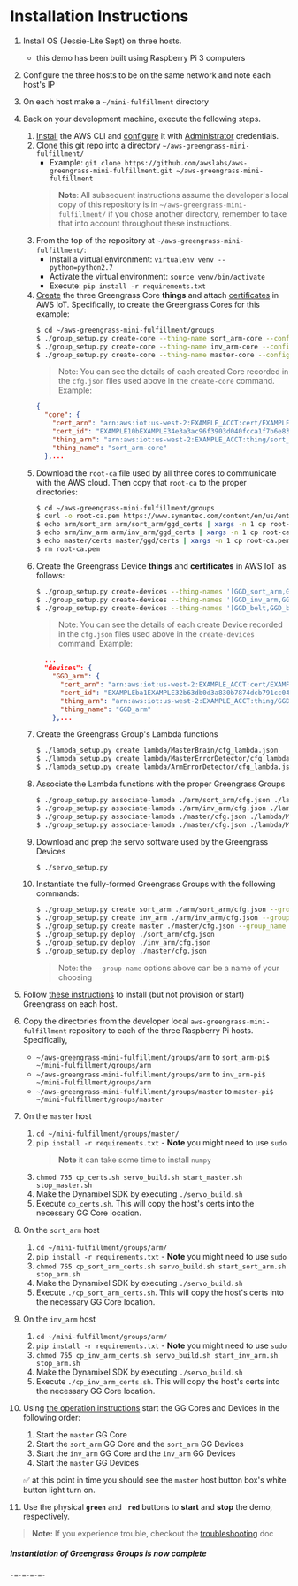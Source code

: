 
# Installation Instructions
1. Install OS (Jessie-Lite Sept) on three hosts.
    - this demo has been built using Raspberry Pi 3 computers
1. Configure the three hosts to be on the same network and note each host's IP  
1. On each host make a `~/mini-fulfillment` directory
1. Back on your development machine, execute the following steps.
    1. [Install](http://docs.aws.amazon.com/cli/latest/userguide/installing.html) 
    the AWS CLI and [configure](http://docs.aws.amazon.com/cli/latest/userguide/cli-chap-getting-started.html) 
    it with [Administrator](http://docs.aws.amazon.com/IAM/latest/UserGuide/getting-started_create-admin-group.html) 
    credentials.   
    1. Clone this git repo into a directory `~/aws-greengrass-mini-fulfillment/`
        - Example: `git clone https://github.com/awslabs/aws-greengrass-mini-fulfillment.git ~/aws-greengrass-mini-fulfillment`
        > **Note**: All subsequent instructions assume the developer's local copy of 
        this repository is in `~/aws-greengrass-mini-fulfillment/` if you chose 
        another directory, remember to take that into account throughout these 
        instructions. 
    1. From the top of the repository at `~/aws-greengrass-mini-fulfillment/`:
        - Install a virtual environment: `virtualenv venv --python=python2.7`
        - Activate the virtual environment: `source venv/bin/activate`
        - Execute: `pip install -r requirements.txt`
    1. [Create](http://docs.aws.amazon.com/iot/latest/developerguide/thing-registry.html) 
    the three Greengrass Core **things** and attach 
    [certificates](http://docs.aws.amazon.com/iot/latest/developerguide/managing-device-certs.html) 
    in AWS IoT. Specifically, to create the Greengrass Cores for this example:  
        ```bash
        $ cd ~/aws-greengrass-mini-fulfillment/groups
        $ ./group_setup.py create-core --thing-name sort_arm-core --config-file ./arm/sort_arm/cfg.json --cert-dir ./arm/sort_arm
        $ ./group_setup.py create-core --thing-name inv_arm-core --config-file ./arm/inv_arm/cfg.json --cert-dir ./arm/inv_arm
        $ ./group_setup.py create-core --thing-name master-core --config-file ./master/cfg.json --cert-dir ./master/certs
        ```
        > Note: You can see the details of each created Core recorded in the 
        `cfg.json` files used above in the `create-core` command. Example: 
        ```json
        {
          "core": {
            "cert_arn": "arn:aws:iot:us-west-2:EXAMPLE_ACCT:cert/EXAMPLE10bEXAMPLE34e3a3ac96f3903d040fcca1f7b6e83aba15d95a631622b",
            "cert_id": "EXAMPLE10bEXAMPLE34e3a3ac96f3903d040fcca1f7b6e83aba15d95a631622b",
            "thing_arn": "arn:aws:iot:us-west-2:EXAMPLE_ACCT:thing/sort_arm-core",
            "thing_name": "sort_arm-core"
          },...
        ``` 
    1. Download the `root-ca` file used by all three cores to communicate with 
    the AWS cloud. Then copy that `root-ca` to the proper directories:
        ```bash
        $ cd ~/aws-greengrass-mini-fulfillment/groups
        $ curl -o root-ca.pem https://www.symantec.com/content/en/us/enterprise/verisign/roots/VeriSign-Class%203-Public-Primary-Certification-Authority-G5.pem
        $ echo arm/sort_arm arm/sort_arm/ggd_certs | xargs -n 1 cp root-ca.pem
        $ echo arm/inv_arm arm/inv_arm/ggd_certs | xargs -n 1 cp root-ca.pem
        $ echo master/certs master/ggd/certs | xargs -n 1 cp root-ca.pem
        $ rm root-ca.pem
        ```
    1. Create the Greengrass Device **things** and **certificates** in AWS IoT 
        as follows:
        ```bash
        $ ./group_setup.py create-devices --thing-names '[GGD_sort_arm,GGD_heartbeat]' --config-file ./arm/sort_arm/cfg.json --cert-dir ./arm/sort_arm/ggd_certs
        $ ./group_setup.py create-devices --thing-names '[GGD_inv_arm,GGD_heartbeat]' --config-file ./arm/inv_arm/cfg.json --cert-dir ./arm/inv_arm/ggd_certs
        $ ./group_setup.py create-devices --thing-names '[GGD_belt,GGD_bridge,GGD_heartbeat,GGD_web]' --config-file ./master/cfg.json --cert-dir ./master/ggd/certs
        ```
        > Note: You can see the details of each create Device recorded in the 
        `cfg.json` files used above in the `create-devices` command. Example:
        ```json
          ...
          "devices": {
            "GGD_arm": {
              "cert_arn": "arn:aws:iot:us-west-2:EXAMPLE_ACCT:cert/EXAMPLEba1EXAMPLE32b63db0d3a830b7874dcb791cc045ad9bc7c64a058c87e",
              "cert_id": "EXAMPLEba1EXAMPLE32b63db0d3a830b7874dcb791cc045ad9bc7c64a058c87e",
              "thing_arn": "arn:aws:iot:us-west-2:EXAMPLE_ACCT:thing/GGD_arm",
              "thing_name": "GGD_arm"
            },...
        ```
    1. Create the Greengrass Group's Lambda functions
        ```bash
        $ ./lambda_setup.py create lambda/MasterBrain/cfg_lambda.json
        $ ./lambda_setup.py create lambda/MasterErrorDetector/cfg_lambda.json
        $ ./lambda_setup.py create lambda/ArmErrorDetector/cfg_lambda.json
        ```
    1. Associate the Lambda functions with the proper Greengrass Groups
        ```bash
        $ ./group_setup.py associate-lambda ./arm/sort_arm/cfg.json ./lambda/ArmErrorDetector/cfg_lambda.json
        $ ./group_setup.py associate-lambda ./arm/inv_arm/cfg.json ./lambda/ArmErrorDetector/cfg_lambda.json
        $ ./group_setup.py associate-lambda ./master/cfg.json ./lambda/MasterBrain/cfg_lambda.json
        $ ./group_setup.py associate-lambda ./master/cfg.json ./lambda/MasterErrorDetector/cfg_lambda.json
        ```
    1. Download and prep the servo software used by the Greengrass Devices
        ```bash
        $ ./servo_setup.py
        ```
    1. Instantiate the fully-formed Greengrass Groups with the following commands:
        ```bash
        $ ./group_setup.py create sort_arm ./arm/sort_arm/cfg.json --group-name sort_arm
        $ ./group_setup.py create inv_arm ./arm/inv_arm/cfg.json --group_name inv_arm
        $ ./group_setup.py create master ./master/cfg.json --group_name master
        $ ./group_setup.py deploy ./sort_arm/cfg.json
        $ ./group_setup.py deploy ./inv_arm/cfg.json
        $ ./group_setup.py deploy ./master/cfg.json
        ```
        > Note: the `--group-name` options above can be a name of your choosing
1. Follow [these instructions](http://docs.aws.amazon.com/greengrass/latest/developerguide/what-is-gg.html) 
   to install (but not provision or start) Greengrass on each host.
1. Copy the directories from the developer local `aws-greengrass-mini-fulfillment` repository 
   to each of the three Raspberry Pi hosts. Specifically,
    - `~/aws-greengrass-mini-fulfillment/groups/arm` to `sort_arm-pi$ ~/mini-fulfillment/groups/arm`
    - `~/aws-greengrass-mini-fulfillment/groups/arm` to `inv_arm-pi$ ~/mini-fulfillment/groups/arm`
    - `~/aws-greengrass-mini-fulfillment/groups/master` to `master-pi$ ~/mini-fulfillment/groups/master`
1. On the `master` host
    1. `cd ~/mini-fulfillment/groups/master/`
    1. `pip install -r requirements.txt` - **Note** you might need to use `sudo`
        > **Note** it can take some time to install `numpy`
    1. `chmod 755 cp_certs.sh servo_build.sh start_master.sh stop_master.sh`
    1. Make the Dynamixel SDK by executing `./servo_build.sh`
    1. Execute `cp_certs.sh`. This will copy the host's certs into the 
       necessary GG Core location.
1. On the `sort_arm` host
    1. `cd ~/mini-fulfillment/groups/arm/`
    1. `pip install -r requirements.txt` - **Note** you might need to use `sudo`
    1. `chmod 755 cp_sort_arm_certs.sh servo_build.sh start_sort_arm.sh stop_arm.sh`
    1. Make the Dynamixel SDK by executing `./servo_build.sh`
    1. Execute `./cp_sort_arm_certs.sh`. This will copy the host's certs into the 
       necessary GG Core location.
1. On the `inv_arm` host
    1. `cd ~/mini-fulfillment/groups/arm/`
    1. `pip install -r requirements.txt` - **Note** you might need to use `sudo`
    1. `chmod 755 cp_inv_arm_certs.sh servo_build.sh start_inv_arm.sh stop_arm.sh`
    1. Make the Dynamixel SDK by executing `./servo_build.sh`
    1. Execute `./cp_inv_arm_certs.sh`. This will copy the host's certs into the 
       necessary GG Core location.
1. Using [the operation instructions](OPERATE.md) start the GG Cores and Devices in the following order:
    1. Start the `master` GG Core
    1. Start the `sort_arm` GG Core and the `sort_arm` GG Devices
    1. Start the `inv_arm` GG Core and the `inv_arm` GG Devices
    1. Start the `master` GG Devices
    
    :white_check_mark: at this point in time you should see the `master` host button box's white button light turn on.
1. Use the physical **`green`** and **` red`** buttons to **start** and **stop** the demo, respectively.
> **Note:** If you experience trouble, checkout the [troubleshooting](TROUBLE.md) doc

##### Instantiation of Greengrass Groups is now complete

`-=-=-=-=-`
